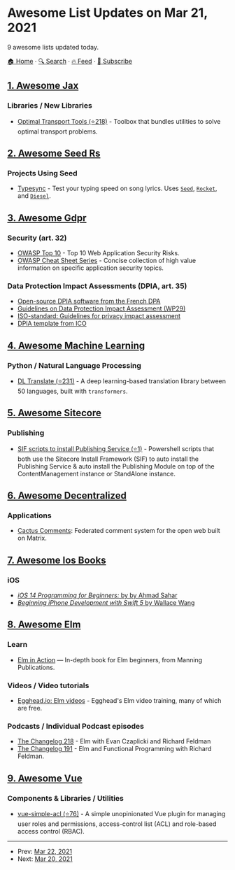 # Awesome List Updates on Mar 21, 2021

9 awesome lists updated today.

[🏠 Home](/README.md) · [🔍 Search](https://test.trackawesomelist.com/search/) · [🔥 Feed](https://test.trackawesomelist.com/feed.xml) · [📮 Subscribe](https://trackawesomelist.us17.list-manage.com/subscribe?u=d2f0117aa829c83a63ec63c2f&id=36a103854c)



## [1. Awesome Jax](/content/n2cholas/awesome-jax/README.md)

### Libraries / New Libraries

*   [Optimal Transport Tools (⭐218)](https://github.com/google-research/ott) - Toolbox that bundles utilities to solve optimal transport problems.

## [2. Awesome Seed Rs](/content/seed-rs/awesome-seed-rs/README.md)

### Projects Using Seed

*   [Typesync](https://typesync.rutrum.net) - Test your typing speed on song lyrics.  Uses [`Seed`](https://seed-rs.org/), [`Rocket`](https://rocket.rs), and [`Diesel`](https://diesel.rs).

## [3. Awesome Gdpr](/content/bakke92/awesome-gdpr/README.md)

### Security (art. 32)

*   [OWASP Top 10](https://owasp.org/www-project-top-ten/) - Top 10 Web Application Security Risks.
*   [OWASP Cheat Sheet Series](https://cheatsheetseries.owasp.org/) - Concise collection of high value information on specific application security topics.

### Data Protection Impact Assessments (DPIA, art. 35)

*   [Open-source DPIA software from the French DPA](https://www.cnil.fr/en/open-source-pia-software-helps-carry-out-data-protection-impact-assesment)
*   [Guidelines on Data Protection Impact Assessment (WP29)](https://ec.europa.eu/newsroom/article29/item-detail.cfm?item_id=611236)
*   [ISO-standard: Guidelines for privacy impact assessment](https://www.iso.org/standard/62289.html)
*   [DPIA template from ICO](https://iapp.org/resources/article/sample-dpia-template/)

## [4. Awesome Machine Learning](/content/josephmisiti/awesome-machine-learning/README.md)

### Python / Natural Language Processing

*   [DL Translate (⭐231)](https://github.com/xhlulu/dl-translate) - A deep learning-based translation library between 50 languages, built with `transformers`.

## [5. Awesome Sitecore](/content/MartinMiles/awesome-sitecore/README.md)

### Publishing

*   [SIF scripts to install Publishing Service (⭐1)](https://github.com/KayeeNL/sitecore-sif-autoinstall-publishingservice) - Powershell scripts that both use the Sitecore Install Framework (SIF) to auto install the Publishing Service & auto install the Publishing Module on top of the ContentManagement instance or StandAlone instance.

## [6. Awesome Decentralized](/content/croqaz/awesome-decentralized/README.md)

### Applications

*   [Cactus Comments](https://cactus.chat/): Federated comment system for the open web built on Matrix.

## [7. Awesome Ios Books](/content/bystritskiy/awesome-ios-books/README.md)

### iOS

*   [*iOS 14 Programming for Beginners:* by by Ahmad Sahar](https://www.amazon.com/iOS-14-Programming-Beginners-building/dp/1800209746)
*   [*Beginning iPhone Development with Swift 5* by Wallace Wang](https://www.amazon.com/Beginning-iPhone-Development-Swift-Exploring/dp/1484248643)

## [8. Awesome Elm](/content/sporto/awesome-elm/README.md)

### Learn

*   [Elm in Action](https://www.manning.com/books/elm-in-action) — In-depth book for Elm beginners, from Manning Publications.

### Videos / Video tutorials

*   [Egghead.io: Elm videos](https://egghead.io/q?q=elm) - Egghead's Elm video training, many of which are free.

### Podcasts / Individual Podcast episodes

*   [The Changelog 218](https://changelog.com/podcast/218) - Elm with Evan Czaplicki and Richard Feldman
*   [The Changelog 191](https://changelog.com/podcast/191/) - Elm and Functional Programming with Richard Feldman.

## [9. Awesome Vue](/content/vuejs/awesome-vue/README.md)

### Components & Libraries / Utilities

*   [vue-simple-acl (⭐76)](https://github.com/victorybiz/vue-simple-acl) - A simple unopinionated Vue plugin for managing user roles and permissions, access-control list (ACL) and role-based access control (RBAC).

---

- Prev: [Mar 22, 2021](/content/2021/03/22/README.md)
- Next: [Mar 20, 2021](/content/2021/03/20/README.md)